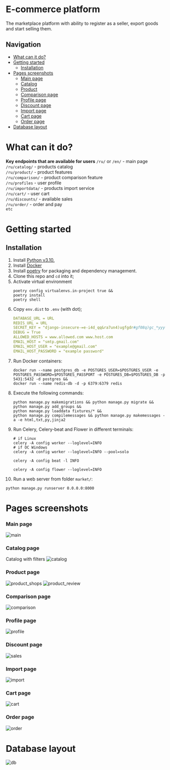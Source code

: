 # E-commerce platform
The marketplace platform with ability to register as a seller, export goods and start selling them.
## Navigation
  * [What can it do?](#what-can-it-do?)
  * [Getting started](#getting-started)
      * [Installation](#installation)
  * [Pages screenshots](#pages-screenshots)
    * [Main page](#main-page)
    * [Catalog](#catalog-page)
    * [Product](#product-page)
    * [Comparison page](#comparison-page)
    * [Profile page](#profile-page)
    * [Discount page](#discount-page)
    * [Import page](#import-page)
    * [Cart page](#cart-page)
    * [Order page](#order-page)
  * [Database layout](#database-layout)

# What can it do?

**Key endpoints that are available for users**
```/ru/``` or ```/en/``` - main page <br>
```/ru/catalog/``` - products catalog <br>
```/ru/product/``` - product features <br>
```/ru/comparison/``` - product comparison feature <br>
```/ru/profiles``` - user profile <br>
```/ru/importdata/``` - products import service <br>
```/ru/cart/``` - user cart <br>
```/ru/discounts/``` - available sales <br>
```/ru/order/``` - order and pay <br>
```etc``` <br>



# Getting started

## Installation
1. Install [Python v3.10.](https://docs.python.org/3.10/)
2. Install [Docker](https://docs.docker.com/engine/install/)
3. Install [poetry](https://python-poetry.org/) for packaging and dependency management.
4. Clone this repo and `cd` into it;
5. Activate virtual environment
    ```shell
    poetry config virtualenvs.in-project true &&
    poetry install
    poetry shell
    ```
6. Copy `env.dist` to `.env` (with dot);
    ```yaml
    DATABASE_URL = URL
    REDIS_URL = URL
    SECRET_KEY = "django-insecure-=e-i4d_qq&ra7un4)ugfgdr#gf08q)gc_*yyy4@7--kt(0(p#!("
    DEBUG = True
    ALLOWED_HOSTS = www.allowed.com www.host.com
    EMAIL_HOST = "smtp.gmail.com"
    EMAIL_HOST_USER = "example@gmail.com"
    EMAIL_HOST_PASSWORD = "example password"
    ```
7. Run Docker containers:
    ```shell
    docker run --name postgres_db -e POSTGRES_USER=$POSTGRES_USER -e POSTGRES_PASSWORD=$POSTGRES_PASSPORT -e POSTGRES_DB=$POSTGRES_DB -p 5431:5432 -d postgres &&
    docker run --name redis-db -d -p 6379:6379 redis
    ```
8. Execute the following commands:
   ```shell
   python manage.py makemigrations && python manage.py migrate &&
   python manage.py add_groups &&
   python manage.py loaddata fixtures/* &&
   python manage.py compilemessages && python manage.py makemessages -a -e html,txt,py,jinja2
   ```
9. Run Celery, Celery-beat and Flower in different terminals:
   ```shell
   # if Linux
   celery -A config worker --loglevel=INFO 
   # if ОС Windows
   celery -A config worker --loglevel=INFO --pool=solo
   ````
   ```shell
   celery -A config beat -l INFO
   ```
   ```shell
   celery -A config flower --loglevel=INFO
   ```
10. Run a web server from folder `market/`:
   ```shell
   python manage.py runserver 0.0.0.0:8000
   ```

# Pages screenshots
### Main page
![main](screenshots/main.png)

### Catalog page
Catalog with filters
![catalog](screenshots/catalog.png)

### Product page
![product_shops](screenshots/product_shops.png)
![product_review](screenshots/reviews.png)

### Comparison page
![comparison](screenshots/compare.png)

### Profile page
![profile](screenshots/profile.png)

### Discount page
![sales](screenshots/sales.png)

### Import page
![import](screenshots/upload_form.png)

### Cart page
![cart](screenshots/cart.png)

### Order page
![order](screenshots/order.png)

# Database layout
![db](screenshots/db_layout.png)